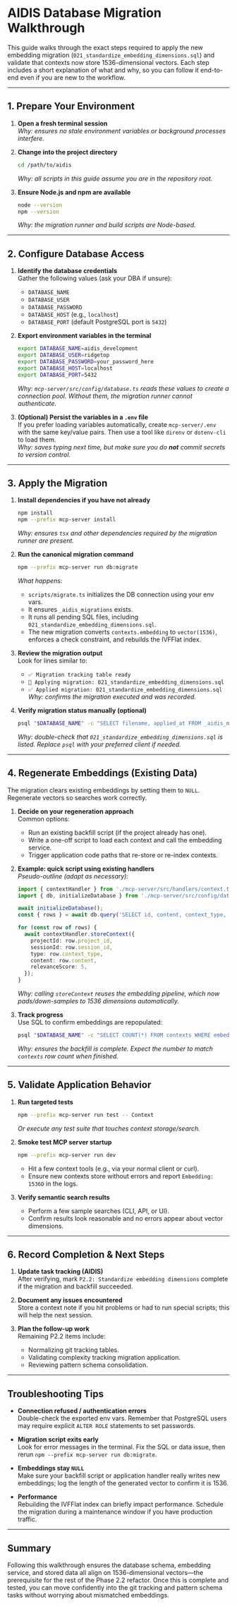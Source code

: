 # AIDIS Database Migration Walkthrough

This guide walks through the exact steps required to apply the new embedding migration (`021_standardize_embedding_dimensions.sql`) and validate that contexts now store 1536-dimensional vectors. Each step includes a short explanation of what and why, so you can follow it end-to-end even if you are new to the workflow.

---

## 1. Prepare Your Environment

1. **Open a fresh terminal session**  
   _Why: ensures no stale environment variables or background processes interfere._

2. **Change into the project directory**  
   ```bash
   cd /path/to/aidis
   ```  
   _Why: all scripts in this guide assume you are in the repository root._

3. **Ensure Node.js and npm are available**  
   ```bash
   node --version
   npm --version
   ```  
   _Why: the migration runner and build scripts are Node-based._

---

## 2. Configure Database Access

1. **Identify the database credentials**  
   Gather the following values (ask your DBA if unsure):
   - `DATABASE_NAME`
   - `DATABASE_USER`
   - `DATABASE_PASSWORD`
   - `DATABASE_HOST` (e.g., `localhost`)
   - `DATABASE_PORT` (default PostgreSQL port is `5432`)

2. **Export environment variables in the terminal**  
   ```bash
   export DATABASE_NAME=aidis_development
   export DATABASE_USER=ridgetop
   export DATABASE_PASSWORD=your_password_here
   export DATABASE_HOST=localhost
   export DATABASE_PORT=5432
   ```  
   _Why: `mcp-server/src/config/database.ts` reads these values to create a connection pool. Without them, the migration runner cannot authenticate._

3. **(Optional) Persist the variables in a `.env` file**  
   If you prefer loading variables automatically, create `mcp-server/.env` with the same key/value pairs. Then use a tool like `direnv` or `dotenv-cli` to load them.  
   _Why: saves typing next time, but make sure you do **not** commit secrets to version control._

---

## 3. Apply the Migration

1. **Install dependencies if you have not already**  
   ```bash
   npm install
   npm --prefix mcp-server install
   ```  
   _Why: ensures `tsx` and other dependencies required by the migration runner are present._

2. **Run the canonical migration command**  
   ```bash
   npm --prefix mcp-server run db:migrate
   ```  
   _What happens:_
   - `scripts/migrate.ts` initializes the DB connection using your env vars.
   - It ensures `_aidis_migrations` exists.
   - It runs all pending SQL files, including `021_standardize_embedding_dimensions.sql`.
   - The new migration converts `contexts.embedding` to `vector(1536)`, enforces a check constraint, and rebuilds the IVFFlat index.

3. **Review the migration output**  
   Look for lines similar to:
   - `✅ Migration tracking table ready`
   - `🔄 Applying migration: 021_standardize_embedding_dimensions.sql`
   - `✅ Applied migration: 021_standardize_embedding_dimensions.sql`
   _Why: confirms the migration executed and was recorded._

4. **Verify migration status manually (optional)**  
   ```bash
   psql "$DATABASE_NAME" -c "SELECT filename, applied_at FROM _aidis_migrations ORDER BY applied_at DESC LIMIT 5;"
   ```  
   _Why: double-check that `021_standardize_embedding_dimensions.sql` is listed. Replace `psql` with your preferred client if needed._

---

## 4. Regenerate Embeddings (Existing Data)

The migration clears existing embeddings by setting them to `NULL`. Regenerate vectors so searches work correctly.

1. **Decide on your regeneration approach**  
   Common options:
   - Run an existing backfill script (if the project already has one).
   - Write a one-off script to load each context and call the embedding service.
   - Trigger application code paths that re-store or re-index contexts.

2. **Example: quick script using existing handlers**  
   _Pseudo-outline (adapt as necessary):_
   ```ts
   import { contextHandler } from './mcp-server/src/handlers/context.ts';
   import { db, initializeDatabase } from './mcp-server/src/config/database.ts';

   await initializeDatabase();
   const { rows } = await db.query('SELECT id, content, context_type, project_id, session_id FROM contexts ORDER BY created_at');

   for (const row of rows) {
     await contextHandler.storeContext({
       projectId: row.project_id,
       sessionId: row.session_id,
       type: row.context_type,
       content: row.content,
       relevanceScore: 5,
     });
   }
   ```
   _Why: calling `storeContext` reuses the embedding pipeline, which now pads/down-samples to 1536 dimensions automatically._

3. **Track progress**  
   Use SQL to confirm embeddings are repopulated:
   ```bash
   psql "$DATABASE_NAME" -c "SELECT COUNT(*) FROM contexts WHERE embedding IS NOT NULL;"
   ```
   _Why: ensures the backfill is complete. Expect the number to match `contexts` row count when finished._

---

## 5. Validate Application Behavior

1. **Run targeted tests**  
   ```bash
   npm --prefix mcp-server run test -- Context
   ```  
   _Or execute any test suite that touches context storage/search._

2. **Smoke test MCP server startup**  
   ```bash
   npm --prefix mcp-server run dev
   ```
   - Hit a few context tools (e.g., via your normal client or curl).  
   - Ensure new contexts store without errors and report `Embedding: 1536D` in the logs.

3. **Verify semantic search results**  
   - Perform a few sample searches (CLI, API, or UI).  
   - Confirm results look reasonable and no errors appear about vector dimensions.

---

## 6. Record Completion & Next Steps

1. **Update task tracking (AIDIS)**  
   After verifying, mark `P2.2: Standardize embedding dimensions` complete if the migration and backfill succeeded.

2. **Document any issues encountered**  
   Store a context note if you hit problems or had to run special scripts; this will help the next session.

3. **Plan the follow-up work**  
   Remaining P2.2 items include:
   - Normalizing git tracking tables.
   - Validating complexity tracking migration application.
   - Reviewing pattern schema consolidation.

---

## Troubleshooting Tips

- **Connection refused / authentication errors**  
  Double-check the exported env vars. Remember that PostgreSQL users may require explicit `ALTER ROLE` statements to set passwords.

- **Migration script exits early**  
  Look for error messages in the terminal. Fix the SQL or data issue, then rerun `npm --prefix mcp-server run db:migrate`.

- **Embeddings stay `NULL`**  
  Make sure your backfill script or application handler really writes new embeddings; log the length of the generated vector to confirm it is 1536.

- **Performance**  
  Rebuilding the IVFFlat index can briefly impact performance. Schedule the migration during a maintenance window if you have production traffic.

---

## Summary

Following this walkthrough ensures the database schema, embedding service, and stored data all align on 1536-dimensional vectors—the prerequisite for the rest of the Phase 2.2 refactor. Once this is complete and tested, you can move confidently into the git tracking and pattern schema tasks without worrying about mismatched embeddings.
